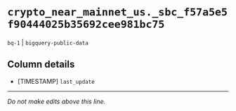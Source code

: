 # `crypto_near_mainnet_us._sbc_f57a5e5f90444025b35692cee981bc75`
`bq-1` | `bigquery-public-data`

## Column details
* [TIMESTAMP] `last_update`

-------------------------------------------------------------------------------
*Do not make edits above this line.*
